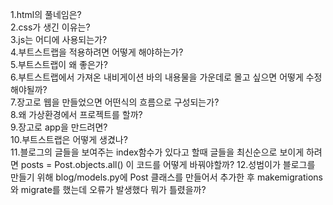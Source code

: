 1.html의 풀네임은?  
2.css가 생긴 이유는?  
3.js는 어디에 사용되는가?  
4.부트스트랩을 적용하려면 어떻게 해야하는가?  
5.부트스트랩이 왜 좋은가?  
6.부트스트랩에서 가져온 내비게이션 바의 내용물을 가운데로 몰고 싶으면 어떻게 수정해야될까?  
7.장고로 웹을 만들었으면 어떤식의 흐름으로 구성되는가?  
8.왜 가상환경에서 프로젝트를 할까?  
9.장고로 app을 만드려면?  
10.부트스트랩은 어떻게 생겼나?  
11.블로그의 글들을 보여주는 index함수가 있다고 할때 글들을 최신순으로 보이게 하려면 posts = Post.objects.all() 이 코드를 어떻게 바꿔야할까?
12.성범이가 블로그를 만들기 위해 blog/models.py에 Post 클래스를 만들어서 추가한 후 makemigrations와 migrate를 했는데 오류가 발생했다 뭐가 틀렸을까?

